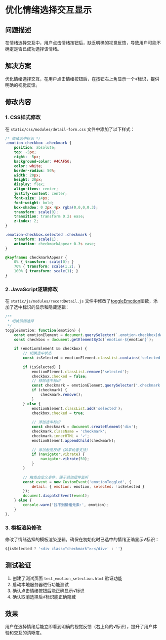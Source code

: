 # 优化情绪选择交互显示

## 问题描述
在情绪选择交互中，用户点击情绪按钮后，缺乏明确的视觉反馈，导致用户可能不确定是否已成功选择该情绪。

## 解决方案
优化情绪选择交互，在用户点击情绪按钮后，在按钮右上角显示一个√标识，提供明确的视觉反馈。

## 修改内容

### 1. CSS样式修改
在 `static/css/modules/detail-form.css` 文件中添加了以下样式：

```css
/* 情绪选中标识 */
.emotion-checkbox .checkmark {
    position: absolute;
    top: -5px;
    right: -5px;
    background-color: #4CAF50;
    color: white;
    border-radius: 50%;
    width: 20px;
    height: 20px;
    display: flex;
    align-items: center;
    justify-content: center;
    font-size: 14px;
    font-weight: bold;
    box-shadow: 0 2px 4px rgba(0,0,0,0.3);
    transform: scale(0);
    transition: transform 0.2s ease;
    z-index: 2;
}

.emotion-checkbox.selected .checkmark {
    transform: scale(1);
    animation: checkmarkAppear 0.3s ease;
}

@keyframes checkmarkAppear {
    0% { transform: scale(0); }
    70% { transform: scale(1.2); }
    100% { transform: scale(1); }
}
```

### 2. JavaScript逻辑修改
在 `static/js/modules/recordDetail.js` 文件中修改了[toggleEmotion](file:///Users/mac/Documents/local-Datawhale%E6%95%99%E7%A0%94/%E5%A5%BD%E7%94%A8%E7%9A%84%E5%B7%A5%E5%85%B7/time_recoder/static/js/modules/recordDetail.js#L573-L604)函数，添加了选中标识的显示和隐藏逻辑：

```javascript
/**
 * 切换情绪选择
 */
toggleEmotion: function(emotion) {
    const emotionElement = document.querySelector(`.emotion-checkbox[data-emotion="${emotion}"]`);
    const checkbox = document.getElementById(`emotion-${emotion}`);
    
    if (emotionElement && checkbox) {
        // 切换选中状态
        const isSelected = emotionElement.classList.contains('selected');
        
        if (isSelected) {
            emotionElement.classList.remove('selected');
            checkbox.checked = false;
            // 移除选中标识
            const checkmark = emotionElement.querySelector('.checkmark');
            if (checkmark) {
                checkmark.remove();
            }
        } else {
            emotionElement.classList.add('selected');
            checkbox.checked = true;
            
            // 添加选中标识
            const checkmark = document.createElement('div');
            checkmark.className = 'checkmark';
            checkmark.innerHTML = '✓';
            emotionElement.appendChild(checkmark);
            
            // 添加触觉反馈（如果设备支持）
            if (navigator.vibrate) {
                navigator.vibrate(50);
            }
        }
        
        // 触发自定义事件，便于其他组件监听
        const event = new CustomEvent('emotionToggled', {
            detail: { emotion: emotion, selected: !isSelected }
        });
        document.dispatchEvent(event);
    } else {
        console.warn('找不到情绪元素:', emotion);
    }
},
```

### 3. 模板渲染修改
修改了情绪选择的模板渲染逻辑，确保在初始化时已选中的情绪正确显示√标识：

```javascript
${isSelected ? '<div class="checkmark">✓</div>' : ''}
```

## 测试验证
1. 创建了测试页面 `test_emotion_selection.html` 验证功能
2. 启动本地服务器进行功能测试
3. 确认点击情绪按钮后能正确显示√标识
4. 确认取消选择后√标识能正确隐藏

## 效果
用户在选择情绪后能立即看到明确的视觉反馈（右上角的√标识），提升了用户体验和交互的清晰度。